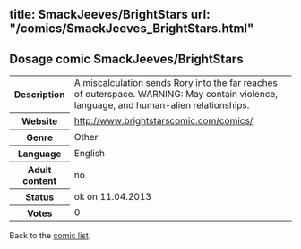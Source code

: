 title: SmackJeeves/BrightStars
url: "/comics/SmackJeeves_BrightStars.html"
---
Dosage comic SmackJeeves/BrightStars
-----------------------------------------

<table class="comicinfo">
<tr>
<th>Description</th><td>A miscalculation sends Rory into the far reaches of outerspace. WARNING: May contain violence, language, and human-alien relationships.</td>
</tr>
<tr>
<th>Website</th><td><a href="http://www.brightstarscomic.com/comics/">http://www.brightstarscomic.com/comics/</a></td>
</tr>
<tr>
<th>Genre</th><td>Other</td>
</tr>
<tr>
<th>Language</th><td>English</td>
</tr>
<tr>
<th>Adult content</th><td>no</td>
</tr>
<tr>
<th>Status</th><td>ok on 11.04.2013</td>
</tr>
<tr>
<th>Votes</th><td>0</div></td>
</tr>
</table>

Back to the [comic list](../comic-index.html).
